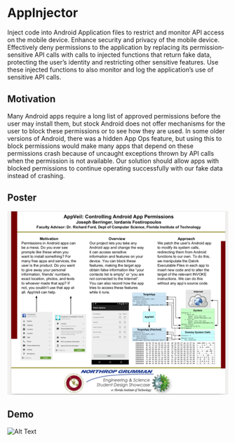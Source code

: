 # AppInjector

Inject code into Android Application files to restrict and monitor API access on the mobile device.
Enhance security and privacy of the mobile device. Effectively deny permissions to the application by
replacing its permission­sensitive API calls with calls to injected functions that return fake data,
protecting the user’s identity and restricting other sensitive features. Use these injected functions to also
monitor and log the application’s use of sensitive API calls.

## Motivation
Many Android apps require a long list of approved permissions before the user may install them, but
stock Android does not offer mechanisms for the user to block these permissions or to see how they
are used. In some older versions of Android, there was a hidden App Ops feature, but using this to
block permissions would make many apps that depend on these permissions crash because of uncaught
exceptions thrown by API calls when the permission is not available. Our solution should allow apps
with blocked permissions to continue operating successfully with our fake data instead of crashing.

## Poster

<p align="center">
  <img src="assets/Poster.png">
</p>

## Demo

![Alt Text](assets/DemoVideo.gif)
